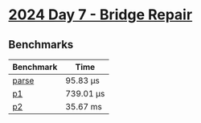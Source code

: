 # [2024 Day 7 - Bridge Repair](https://adventofcode.com/2024/day/7)

## Benchmarks

<!-- BEGIN benches -->
| Benchmark                | Time       |
| ------------------------ | ---------- |
| [parse](./src/lib.rs#L6) | 95.83 µs  |
| [p1](./src/lib.rs#L20)   | 739.01 µs |
| [p2](./src/lib.rs#L33)   | 35.67 ms   |
<!-- END benches -->
<!-- BEGIN other_benches -->

<!-- END other_benches -->